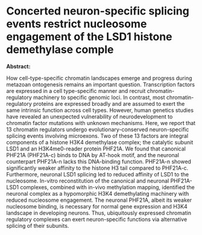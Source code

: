 # Concerted neuron-specific splicing events restrict nucleosome engagement of the LSD1 histone demethylase comple

**Abstract:**

How cell-type-specific chromatin landscapes emerge and progress during metazoan ontogenesis remains an important question. Transcription factors are expressed in a cell type-specific manner and recruit chromatin-regulatory machinery to specific genomic loci. In contrast, most chromatin-regulatory proteins are expressed broadly and are assumed to exert the same intrinsic function across cell types. However, human genetics studies have revealed an unexpected vulnerability of neurodevelopment to chromatin factor mutations with unknown mechanisms. Here, we report that 13 chromatin regulators undergo evolutionary-conserved neuron-specific splicing events involving microexons. Two of these 13 factors are integral components of a histone H3K4 demethylase complex; the catalytic subunit LSD1 and an H3K4me0-reader protein PHF21A. We found that canonical PHF21A (PHF21A-c) binds to DNA by AT-hook motif, and the neuronal counterpart PHF21A-n lacks this DNA-binding function. PHF21A-n showed significantly weaker affinity to the histone H3 tail compared to PHF21A-c. Furthermore, neuronal LSD1 splicing led to reduced affinity of LSD1 to the nucleosome. In-vitro reconstitution of the canonical and neuronal PHF21A-LSD1 complexes, combined with in-vivo methylation mapping, identified the neuronal complex as a hypomorphic H3K4 demethylating machinery with reduced nucleosome engagement. The neuronal PHF21A, albeit its weaker nucleosome binding, is necessary for normal gene expression and H3K4 landscape in developing neurons. Thus, ubiquitously expressed chromatin regulatory complexes can exert neuron-specific functions via alternative splicing of their subunits.
